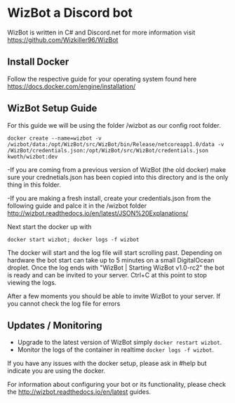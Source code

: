 # WizBot a Discord bot 
WizBot is written in C# and Discord.net for more information visit https://github.com/Wizkiller96/WizBot

## Install Docker
Follow the respective guide for your operating system found here https://docs.docker.com/engine/installation/

## WizBot Setup Guide
For this guide we will be using the folder /wizbot as our config root folder.

```
docker create --name=wizbot -v /wizbot/data:/opt/WizBot/src/WizBot/bin/Release/netcoreapp1.0/data -v /WizBot/credentials.json:/opt/WizBot/src/WizBot/credentials.json kwoth/wizbot:dev
```
-If you are coming from a previous version of WizBot (the old docker) make sure your crednetials.json has been copied into this directory and is the only thing in this folder. 

-If you are making a fresh install, create your credentials.json from the following guide and palce it in the /wizbot folder
http://wizbot.readthedocs.io/en/latest/JSON%20Explanations/

Next start the docker up with 

```docker start wizbot; docker logs -f wizbot```

The docker will start and the log file will start scrolling past. Depending on hardware the bot start can take up to 5 minutes on a small DigitalOcean droplet.
Once the log ends with "WizBot | Starting WizBot v1.0-rc2" the bot is ready and can be invited to your server. Ctrl+C at this point to stop viewing the logs.

After a few moments you should be able to invite WizBot to your server. If you cannot check the log file for errors 

## Updates / Monitoring

* Upgrade to the latest version of WizBot simply `docker restart wizbot`.
* Monitor the logs of the container in realtime `docker logs -f wizbot`.

If you have any issues with the docker setup, please ask in #help but indicate you are using the docker.

For information about configuring your bot or its functionality, please check the http://wizbot.readthedocs.io/en/latest guides.
